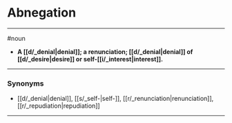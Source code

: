 # Abnegation
---
#noun
- **A [[d/_denial|denial]]; a renunciation; [[d/_denial|denial]] of [[d/_desire|desire]] or self-[[i/_interest|interest]].**
---
### Synonyms
- [[d/_denial|denial]], [[s/_self-|self-]], [[r/_renunciation|renunciation]], [[r/_repudiation|repudiation]]
---
